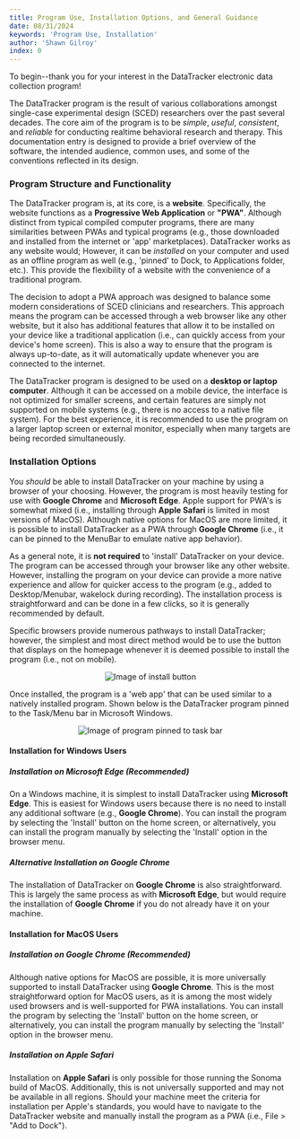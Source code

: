 ```yaml
---
title: Program Use, Installation Options, and General Guidance
date: 08/31/2024
keywords: 'Program Use, Installation'
author: 'Shawn Gilroy'
index: 0
---
```


To begin--thank you for your interest in the DataTracker electronic data collection program!

The DataTracker program is the result of various collaborations amongst single-case experimental design (SCED) researchers over the past several decades. The core aim of the program is to be _simple_, _useful_, _consistent_, and _reliable_ for conducting realtime behavioral research and therapy. This documentation entry is designed to provide a brief overview of the software, the intended audience, common uses, and some of the conventions reflected in its design.

### Program Structure and Functionality

The DataTracker program is, at its core, is a **website**. Specifically, the website functions as a **Progressive Web Application** or **"PWA"**. Although distinct from typical compiled computer programs, there are many similarities between PWAs and typical programs (e.g., those downloaded and installed from the internet or 'app' marketplaces). DataTracker works as any website would; However, it can be _installed_ on your computer and used as an offline program as well (e.g., 'pinned' to Dock, to Applications folder, etc.). This provide the flexibility of a website with the convenience of a traditional program.

The decision to adopt a PWA approach was designed to balance some modern considerations of SCED clinicians and researchers. This approach means the program can be accessed through a web browser like any other website, but it also has additional features that allow it to be installed on your device like a traditional application (i.e., can quickly access from your device's home screen). This is also a way to ensure that the program is always up-to-date, as it will automatically update whenever you are connected to the internet.

The DataTracker program is designed to be used on a **desktop or laptop computer**. Although it can be accessed on a mobile device, the interface is not optimized for smaller screens, and certain features are simply not supported on mobile systems (e.g., there is no access to a native file system). For the best experience, it is recommended to use the program on a larger laptop screen or external monitor, especially when many targets are being recorded simultaneously.

### Installation Options

You _should_ be able to install DataTracker on your machine by using a browser of your choosing. However, the program is most heavily testing for use with **Google Chrome** and **Microsoft Edge**. Apple support for PWA's is somewhat mixed (i.e., installing through **Apple Safari** is limited in most versions of MacOS). Although native options for MacOS are more limited, it is possible to install DataTracker as a PWA through **Google Chrome** (i.e., it can be pinned to the MenuBar to emulate native app behavior).

As a general note, it is **not required** to 'install' DataTracker on your device. The program can be accessed through your browser like any other website. However, installing the program on your device can provide a more native experience and allow for quicker access to the program (e.g., added to Desktop/Menubar, wakelock during recording). The installation process is straightforward and can be done in a few clicks, so it is generally recommended by default.

Specific browsers provide numerous pathways to install DataTracker; however, the simplest and most direct method would be to use the button that displays on the homepage whenever it is deemed possible to install the program (i.e., not on mobile).

<div align="center" width="100%">
    <img src="/docs/install_button.png" alt="Image of install button"/>
</div>

Once installed, the program is a 'web app' that can be used similar to a natively installed program. Shown below is the DataTracker program pinned to the Task/Menu bar in Microsoft Windows.

<div align="center" width="100%">
    <img src="/docs/pin_taskbar.png" alt="Image of program pinned to task bar"/>
</div>

#### Installation for Windows Users

##### Installation on Microsoft Edge (Recommended)

On a Windows machine, it is simplest to install DataTracker using **Microsoft Edge**. This is easiest for Windows users because there is no need to install any additional software (e.g., **Google Chrome**). You can install the program by selecting the 'Install' button on the home screen, or alternatively, you can install the program manually by selecting the 'Install' option in the browser menu.

##### Alternative Installation on Google Chrome

The installation of DataTracker on **Google Chrome** is also straightforward. This is largely the same process as with **Microsoft Edge**, but would require the installation of **Google Chrome** if you do not already have it on your machine.

#### Installation for MacOS Users

##### Installation on Google Chrome (Recommended)

Although native options for MacOS are possible, it is more universally supported to install DataTracker using **Google Chrome**. This is the most straightforward option for MacOS users, as it is among the most widely used browsers and is well-supported for PWA installations. You can install the program by selecting the 'Install' button on the home screen, or alternatively, you can install the program manually by selecting the 'Install' option in the browser menu.

##### Installation on Apple Safari

Installation on **Apple Safari** is only possible for those running the Sonoma build of MacOS. Additionally, this is not universally supported and may not be available in all regions. Should your machine meet the criteria for installation per Apple's standards, you would have to navigate to the DataTracker website and manually install the program as a PWA (i.e., File > "Add to Dock").
